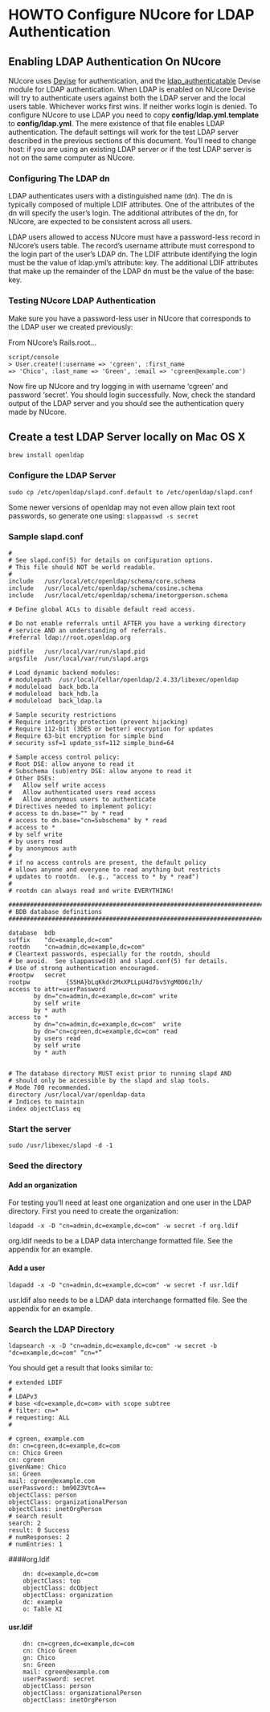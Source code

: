 # HOWTO Configure NUcore for LDAP Authentication

## Enabling LDAP Authentication On NUcore

NUcore uses [Devise](https://github.com/plataformatec/devise) for authentication, and the [ldap_authenticatable](https://github.com/cschiewek/devise_ldap_authenticatable) Devise module for LDAP authentication. When LDAP is enabled on NUcore Devise will try to authenticate users against both the LDAP server and the local users table. Whichever works first wins. If neither works login is denied.
To configure NUcore to use LDAP you need to copy **config/ldap.yml.template** to **config/ldap.yml**. The mere existence of that file enables LDAP authentication. The default settings will work for the test LDAP server described in the previous sections of this document. You’ll need to change host: if you are using an existing LDAP server or if the test LDAP server is not on the same computer as NUcore.

### Configuring The LDAP dn
LDAP authenticates users with a distinguished name (dn). The dn is typically composed of multiple LDIF attributes. One of the attributes of the dn will specify the user’s login. The additional attributes of the dn, for NUcore, are expected to be consistent across all users.

LDAP users allowed to access NUcore must have a password-less record in NUcore’s users table. The record’s username attribute must correspond to the login part of the user’s LDAP dn. The LDIF attribute identifying the login must be the value of ldap.yml’s attribute: key. The additional LDIF attributes that make up the remainder of the LDAP dn must be the value of the base: key.

### Testing NUcore LDAP Authentication

Make sure you have a password-less user in NUcore that corresponds to the LDAP user we created previously:

From NUcore’s Rails.root...

    script/console
    > User.create!(:username => 'cgreen', :first_name
    => 'Chico', :last_name => 'Green', :email => 'cgreen@example.com')

Now fire up NUcore and try logging in with username ‘cgreen’ and password ‘secret’. You should login successfully. Now, check the standard output of the LDAP server and you should see the authentication query made by NUcore.

## Create a test LDAP Server locally on Mac OS X

`brew install openldap`

### Configure the LDAP Server

`sudo cp /etc/openldap/slapd.conf.default to /etc/openldap/slapd.conf`

Some newer versions of openldap may not even allow plain text root passwords, so generate one using: `slappasswd -s secret`

### Sample slapd.conf

    #
    # See slapd.conf(5) for details on configuration options.
    # This file should NOT be world readable.
    #
    include   /usr/local/etc/openldap/schema/core.schema
    include   /usr/local/etc/openldap/schema/cosine.schema
    include   /usr/local/etc/openldap/schema/inetorgperson.schema

    # Define global ACLs to disable default read access.

    # Do not enable referrals until AFTER you have a working directory
    # service AND an understanding of referrals.
    #referral ldap://root.openldap.org

    pidfile   /usr/local/var/run/slapd.pid
    argsfile  /usr/local/var/run/slapd.args

    # Load dynamic backend modules:
    # modulepath  /usr/local/Cellar/openldap/2.4.33/libexec/openldap
    # moduleload  back_bdb.la
    # moduleload  back_hdb.la
    # moduleload  back_ldap.la

    # Sample security restrictions
    # Require integrity protection (prevent hijacking)
    # Require 112-bit (3DES or better) encryption for updates
    # Require 63-bit encryption for simple bind
    # security ssf=1 update_ssf=112 simple_bind=64

    # Sample access control policy:
    # Root DSE: allow anyone to read it
    # Subschema (sub)entry DSE: allow anyone to read it
    # Other DSEs:
    #   Allow self write access
    #   Allow authenticated users read access
    #   Allow anonymous users to authenticate
    # Directives needed to implement policy:
    # access to dn.base="" by * read
    # access to dn.base="cn=Subschema" by * read
    # access to *
    # by self write
    # by users read
    # by anonymous auth
    #
    # if no access controls are present, the default policy
    # allows anyone and everyone to read anything but restricts
    # updates to rootdn.  (e.g., "access to * by * read")
    #
    # rootdn can always read and write EVERYTHING!

    #######################################################################
    # BDB database definitions
    #######################################################################

    database  bdb
    suffix    "dc=example,dc=com"
    rootdn    "cn=admin,dc=example,dc=com"
    # Cleartext passwords, especially for the rootdn, should
    # be avoid.  See slappasswd(8) and slapd.conf(5) for details.
    # Use of strong authentication encouraged.
    #rootpw   secret
    rootpw          {SSHA}bLqKkdr2MxXPLLpU4d7bvSYgM0D6zlh/
    access to attr=userPassword
           by dn="cn=admin,dc=example,dc=com" write
           by self write
           by * auth
    access to *
           by dn="cn=admin,dc=example,dc=com"  write
           by dn="cn=cgreen,dc=example,dc=com" read
           by users read
           by self write
           by * auth


    # The database directory MUST exist prior to running slapd AND
    # should only be accessible by the slapd and slap tools.
    # Mode 700 recommended.
    directory /usr/local/var/openldap-data
    # Indices to maintain
    index objectClass eq


### Start the server

`sudo /usr/libexec/slapd -d -1`

### Seed the directory

#### Add an organization

For testing you’ll need at least one organization and one user in the LDAP directory. First you need to create the organization:

`ldapadd -x -D "cn=admin,dc=example,dc=com" -w secret -f org.ldif`

org.ldif needs to be a LDAP data interchange formatted file. See the appendix for an example.

#### Add a user

`ldapadd -x -D "cn=admin,dc=example,dc=com" -w secret -f usr.ldif`

usr.ldif also needs to be a LDAP data interchange formatted file. See the appendix for an example.

### Search the LDAP Directory
`ldapsearch -x -D "cn=admin,dc=example,dc=com" -w secret -b "dc=example,dc=com" “cn=*”`

You should get a result that looks similar to:

    # extended LDIF
    #
    # LDAPv3
    # base <dc=example,dc=com> with scope subtree
    # filter: cn=*
    # requesting: ALL
    #

    # cgreen, example.com
    dn: cn=cgreen,dc=example,dc=com
    cn: Chico Green
    cn: cgreen
    givenName: Chico
    sn: Green
    mail: cgreen@example.com
    userPassword:: bm90Z3VtcA==
    objectClass: person
    objectClass: organizationalPerson
    objectClass: inetOrgPerson
    # search result
    search: 2
    result: 0 Success
    # numResponses: 2
    # numEntries: 1



####org.ldif

        dn: dc=example,dc=com
        objectClass: top
        objectClass: dcObject
        objectClass: organization
        dc: example
        o: Table XI

#### usr.ldif

        dn: cn=cgreen,dc=example,dc=com
        cn: Chico Green
        gn: Chico
        sn: Green
        mail: cgreen@example.com
        userPassword: secret
        objectClass: person
        objectClass: organizationalPerson
        objectClass: inetOrgPerson
